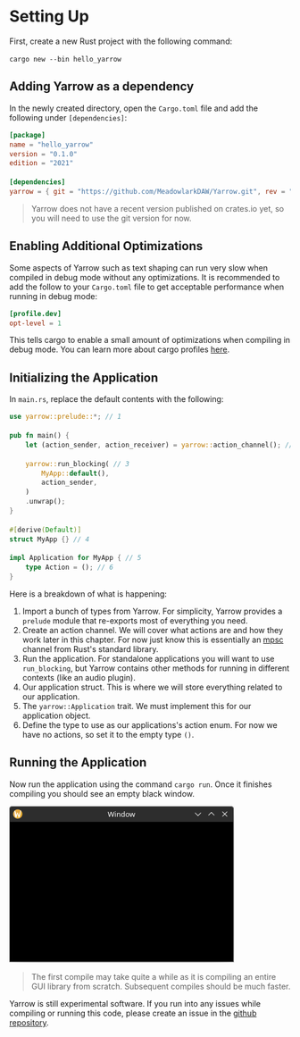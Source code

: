 # Setting Up

First, create a new Rust project with the following command:

`cargo new --bin hello_yarrow`

## Adding Yarrow as a dependency

In the newly created directory, open the `Cargo.toml` file and add the following under `[dependencies]`:

```toml
[package]
name = "hello_yarrow"
version = "0.1.0"
edition = "2021"

[dependencies]
yarrow = { git = "https://github.com/MeadowlarkDAW/Yarrow.git", rev = "ddc9636363e319be910d701686403a2f1348ebf0" }
```

> Yarrow does not have a recent version published on crates.io yet, so you will need to use the git version for now.

## Enabling Additional Optimizations

Some aspects of Yarrow such as text shaping can run very slow when compiled in debug mode without any optimizations. It is recommended to add the follow to your `Cargo.toml` file to get acceptable performance when running in debug mode:

```toml
[profile.dev]
opt-level = 1
```

This tells cargo to enable a small amount of optimizations when compiling in debug mode. You can learn more about cargo profiles [here](https://doc.rust-lang.org/cargo/reference/profiles.html).

## Initializing the Application

In `main.rs`, replace the default contents with the following:

```rust
use yarrow::prelude::*; // 1

pub fn main() {
    let (action_sender, action_receiver) = yarrow::action_channel(); // 2

    yarrow::run_blocking( // 3
        MyApp::default(),
        action_sender,
    )
    .unwrap();
}

#[derive(Default)]
struct MyApp {} // 4

impl Application for MyApp { // 5
    type Action = (); // 6
}
```

Here is a breakdown of what is happening:

1. Import a bunch of types from Yarrow. For simplicity, Yarrow provides a `prelude` module that re-exports most of everything you need.
2. Create an action channel. We will cover what actions are and how they work later in this chapter. For now just know this is essentially an [mpsc](https://doc.rust-lang.org/std/sync/mpsc/) channel from Rust's standard library.
3. Run the application. For standalone applications you will want to use `run_blocking`, but Yarrow contains other methods for running in different contexts (like an audio plugin).
4. Our application struct. This is where we will store everything related to our application.
5. The `yarrow::Application` trait. We must implement this for our application object.
6. Define the type to use as our applications's action enum. For now we have no actions, so set it to the empty type `()`.

## Running the Application

Now run the application using the command `cargo run`. Once it finishes compiling you should see an empty black window.

![Initial Window](../img/initial_window.png)

> The first compile may take quite a while as it is compiling an entire GUI library from scratch. Subsequent compiles should be much faster.

Yarrow is still experimental software. If you run into any issues while compiling or running this code, please create an issue in the [github repository](https://github.com/MeadowlarkDAW/Yarrow/issues).